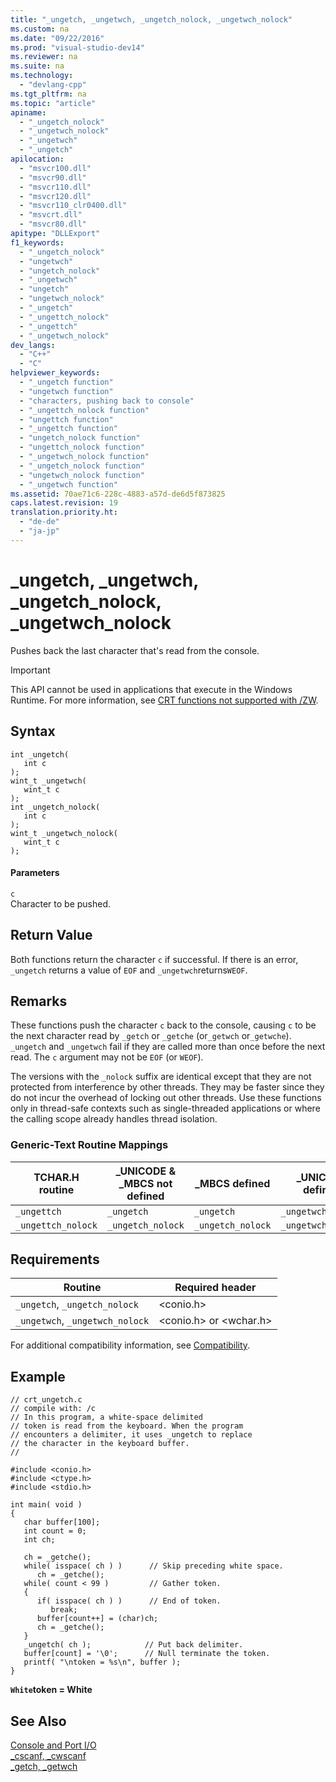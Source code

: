 ```yaml
---
title: "_ungetch, _ungetwch, _ungetch_nolock, _ungetwch_nolock"
ms.custom: na
ms.date: "09/22/2016"
ms.prod: "visual-studio-dev14"
ms.reviewer: na
ms.suite: na
ms.technology: 
  - "devlang-cpp"
ms.tgt_pltfrm: na
ms.topic: "article"
apiname: 
  - "_ungetch_nolock"
  - "_ungetwch_nolock"
  - "_ungetwch"
  - "_ungetch"
apilocation: 
  - "msvcr100.dll"
  - "msvcr90.dll"
  - "msvcr110.dll"
  - "msvcr120.dll"
  - "msvcr110_clr0400.dll"
  - "msvcrt.dll"
  - "msvcr80.dll"
apitype: "DLLExport"
f1_keywords: 
  - "_ungetch_nolock"
  - "ungetwch"
  - "ungetch_nolock"
  - "_ungetwch"
  - "ungetch"
  - "ungetwch_nolock"
  - "_ungetch"
  - "_ungettch_nolock"
  - "_ungettch"
  - "_ungetwch_nolock"
dev_langs: 
  - "C++"
  - "C"
helpviewer_keywords: 
  - "_ungetch function"
  - "ungetwch function"
  - "characters, pushing back to console"
  - "_ungettch_nolock function"
  - "ungettch function"
  - "_ungettch function"
  - "ungetch_nolock function"
  - "ungettch_nolock function"
  - "_ungetwch_nolock function"
  - "_ungetch_nolock function"
  - "ungetwch_nolock function"
  - "_ungetwch function"
ms.assetid: 70ae71c6-228c-4883-a57d-de6d5f873825
caps.latest.revision: 19
translation.priority.ht: 
  - "de-de"
  - "ja-jp"
---
```

# _ungetch, _ungetwch, _ungetch_nolock, _ungetwch_nolock
Pushes back the last character that's read from the console.  
  
> [!IMPORTANT]
>  This API cannot be used in applications that execute in the Windows Runtime. For more information, see [CRT functions not supported with /ZW](http://msdn.microsoft.com/library/windows/apps/jj606124.aspx).  
  
## Syntax  
  
```  
int _ungetch(  
   int c   
);  
wint_t _ungetwch(  
   wint_t c   
);  
int _ungetch_nolock(  
   int c   
);  
wint_t _ungetwch_nolock(  
   wint_t c   
);  
```  
  
#### Parameters  
 `c`  
 Character to be pushed.  
  
## Return Value  
 Both functions return the character `c` if successful. If there is an error, `_ungetch` returns a value of `EOF` and `_ungetwch`returns`WEOF`.  
  
## Remarks  
 These functions push the character `c` back to the console, causing `c` to be the next character read by `_getch` or `_getche` (or`_getwch` or`_getwche`). `_ungetch` and `_ungetwch` fail if they are called more than once before the next read. The `c` argument may not be `EOF` (or `WEOF`).  
  
 The versions with the `_nolock` suffix are identical except that they are not protected from interference by other threads. They may be faster since they do not incur the overhead of locking out other threads. Use these functions only in thread-safe contexts such as single-threaded applications or where the calling scope already handles thread isolation.  
  
### Generic-Text Routine Mappings  
  
|TCHAR.H routine|_UNICODE & _MBCS not defined|_MBCS defined|_UNICODE defined|  
|---------------------|------------------------------------|--------------------|-----------------------|  
|`_ungettch`|`_ungetch`|`_ungetch`|`_ungetwch`|  
|`_ungettch_nolock`|`_ungetch_nolock`|`_ungetch_nolock`|`_ungetwch_nolock`|  
  
## Requirements  
  
|Routine|Required header|  
|-------------|---------------------|  
|`_ungetch`, `_ungetch_nolock`|<conio.h>|  
|`_ungetwch`, `_ungetwch_nolock`|<conio.h> or <wchar.h>|  
  
 For additional compatibility information, see [Compatibility](../vs140/compatibility.md).  
  
## Example  
  
```  
// crt_ungetch.c  
// compile with: /c  
// In this program, a white-space delimited   
// token is read from the keyboard. When the program   
// encounters a delimiter, it uses _ungetch to replace   
// the character in the keyboard buffer.  
//  
  
#include <conio.h>  
#include <ctype.h>  
#include <stdio.h>  
  
int main( void )  
{  
   char buffer[100];  
   int count = 0;  
   int ch;  
  
   ch = _getche();  
   while( isspace( ch ) )      // Skip preceding white space.  
      ch = _getche();  
   while( count < 99 )         // Gather token.  
   {  
      if( isspace( ch ) )      // End of token.  
         break;  
      buffer[count++] = (char)ch;  
      ch = _getche();  
   }  
   _ungetch( ch );            // Put back delimiter.  
   buffer[count] = '\0';      // Null terminate the token.  
   printf( "\ntoken = %s\n", buffer );  
}  
```  
  
  **`White`token = White**   
## See Also  
 [Console and Port I/O](../vs140/console-and-port-i-o.md)   
 [_cscanf, _cwscanf](../vs140/_cscanf--_cscanf_l--_cwscanf--_cwscanf_l.md)   
 [_getch, _getwch](../vs140/_getch--_getwch.md)